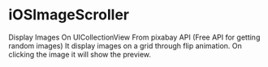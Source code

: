 # iOSImageScroller
Display Images On UICollectionView From pixabay API (Free API for getting random images)
It display images on a grid through flip animation.
On clicking the image it will show the preview.
